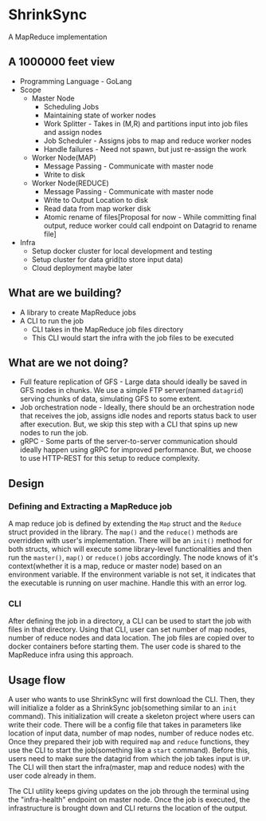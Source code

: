 # ShrinkSync
A MapReduce implementation

## A 1000000 feet view

- Programming Language - GoLang
- Scope
  - Master Node
    - Scheduling Jobs
    - Maintaining state of worker nodes
    - Work Splitter - Takes in (M,R) and partitions input into job files and assign nodes
    - Job Scheduler - Assigns jobs to map and reduce worker nodes
    - Handle failures - Need not spawn, but just re-assign the work
  - Worker Node(MAP)
    - Message Passing - Communicate with master node
    - Write to disk
  - Worker Node(REDUCE)
    - Message Passing - Communicate with master node
    - Write to Output Location to disk
    - Read data from map worker disk
    - Atomic rename of files[Proposal for now - While committing final output, reduce worker could call endpoint on Datagrid to rename file]
- Infra
  - Setup docker cluster for local development and testing
  - Setup cluster for data grid(to store input data)
  - Cloud deployment maybe later



## What are we building?
- A library to create MapReduce jobs
- A CLI to run the job
  - CLI takes in the MapReduce job files directory
  - This CLI would start the infra with the job files to be executed

## What are we not doing?
- Full feature replication of GFS - Large data should ideally be saved in GFS nodes in chunks. We use a simple FTP server(named `datagrid`) serving chunks of data, simulating GFS to some extent.
- Job orchestration node - Ideally, there should be an orchestration node that receives the job, assigns idle nodes and reports status back to user after execution. But, we skip this step with a CLI that spins up new nodes to run the job.
- gRPC - Some parts of the server-to-server communication should ideally happen using gRPC for improved performance. But, we choose to use HTTP-REST for this setup to reduce complexity.

## Design
### Defining and Extracting a MapReduce job
A map reduce job is defined by extending the `Map` struct and the `Reduce` struct provided in the library. The `map()` and the `reduce()` methods are overridden with user's implementation. There will be an `init()` method for both structs, which will execute some library-level functionalities and then run the `master()`, `map()` or `reduce()` jobs accordingly. The node knows of it's context(whether it is a map, reduce or master node) based on an environment variable. If the environment variable is not set, it indicates that the executable is running on user machine. Handle this with an error log.

### CLI
After defining the job in a directory, a CLI can be used to start the job with files in that directory. Using that CLI, user can set number of map nodes, number of reduce nodes and data location. The job files are copied over to docker containers before starting them. The user code is shared to the MapReduce infra using this approach.

## Usage flow
A user who wants to use ShrinkSync will first download the CLI. Then, they will initialize a folder as a ShrinkSync job(something similar to an `init` command). This initialization will create a skeleton project where users can write their code. There will be a config file that takes in parameters like location of input data, number of map nodes, number of reduce nodes etc. Once they prepared their job with required `map` and `reduce` functions, they use the CLI to start the job(something like a `start` command). Before this, users need to make sure the datagrid from which the job takes input is `UP`. The CLI will then start the infra(master, map and reduce nodes) with the user code already in them.

The CLI utility keeps giving updates on the job through the terminal using the "infra-health" endpoint on master node. Once the job is executed, the infrastructure is brought down and CLI returns the location of the output.